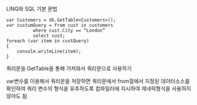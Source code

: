 LINQ와 SQL 기본 문법 

	var Customers = db.GetTable<Customers>();
	var custumQuery = from cust in customers
			  where cust.City == “London”
			  select cust;
	foreach (var item in custQuery) 
	{
		console.writeLine(item);
	}

쿼리문을 GetTable을 통해 가져와서 쿼리문으로 사용하기

var변수를 이용해서 쿼리문을 저장하면 쿼리문에서 from절에서 지정된 데이터소스를 확인하여
쿼리 변수의 형식을 유추하도록 컴파일러에 지시하여 제네릭형식을 사용하지 않아도 됨.
